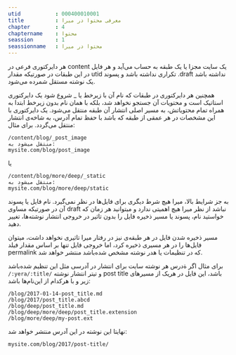 ```yaml
---
utid           : 000400010001
title          : معرفی محتوا در میرا
chapter        : 4
chaptername    : محتوا
seassion       : 1
seassionname   : محتوا در میرا
---
```



<p>هر دایرکتوری فرعی در content یک سایت مجزا یا یک طبقه به حساب می‌آید و هر فایل در این طبقات در صورتیکه مقدار utid تکراری نداشته باشد و پسوند .draft نداشته باشد یک نوشته مستقل شمرده می‌شود.</p>

<p>همچنین هر دایرکتوری در طبقات که نام آن با زیرخط یا _ شروع شود یک دایرکتوری استاتیک است و محتویات آن جستجو نخواهد شد، بلکه با همان نام بدون زیرخط ابتدا به همراه تمام محتویاتش، به مسیر اصلی انتشار آن طبقه منتقل می‌شود. یک دایرکتوری با این مشخصات در هر عمقی از طبقه که باشد با حفظ تمام آدرس، به شاخه‌ی انتشار منتقل می‌گردد. برای مثال:</p>

<pre><code>/content/blog/_post_image
منتقل میشود به:
mysite.com/blog/post_image
</code></pre>

<p>یا</p>

<pre><code>/content/blog/more/deep/_static
منتقل میشود به:
mysite.com/blog/more/deep/static
</code></pre>

<p>به جز شرایط بالا، میرا هیچ شرط دیگری برای فایل‌ها در نظر نمی‌گیرد. نام فایل یا پسوند آن در صورتیکه مساوی draft نباشد از نظر میرا هیچ اهمیتی ندارد و میتوانید هر زمان که خواستید نام، پسوند یا مسیر ذخیره فایل را بدون تاثیر در خروجی انتشار نوشته‌ها، تغییر دهید.</p>

<p>مسیر ذخیره شدن فایل در هر طبقه‌ی نیز در رفتار میرا تاثیری نخواهد داشت، میتوان فایل‌ها را در هر مسیری ذخیره کرد، اما خروجی فایل تنها بر اساس مقدار فیلد permalink که در تنظیمات یا هدر نوشته مشخص شده‌باشد منتشر خواهد شد.</p>

<p>برای مثال اگر ةدرس هر نوشته سایت برای انتشار در آدرسی مثل این تنظیم شده‌باشد
<code>/:yera/:title/</code>
و تیتر انتشار نوشته post title باشد، این فایل در هریک از مسیرهای زیر و با هرکدام از این‌نام‌ها باشد:</p>

<pre><code>/blog/2017-01-14-post_title.md
/blog/2017/post_title.abcd
/blog/deep/post_title.md
/blog/deep/more/deep/post_title.extension
/blog/more/deep/my-post.ext
</code></pre>

<p>نهایتا این نوشته در این آدرس منتشر خواهد شد:</p>

<pre><code>mysite.com/blog/2017/post-title/
</code></pre>

